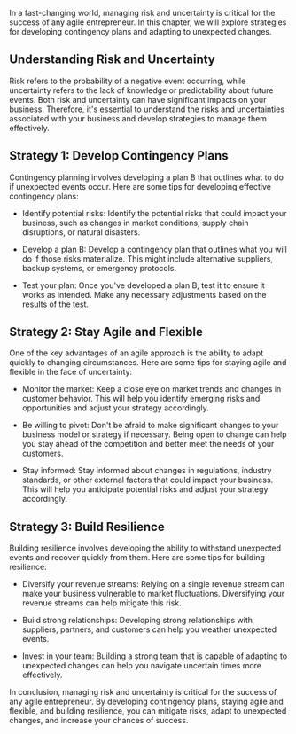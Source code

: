 
In a fast-changing world, managing risk and uncertainty is critical for the success of any agile entrepreneur. In this chapter, we will explore strategies for developing contingency plans and adapting to unexpected changes.

Understanding Risk and Uncertainty
----------------------------------

Risk refers to the probability of a negative event occurring, while uncertainty refers to the lack of knowledge or predictability about future events. Both risk and uncertainty can have significant impacts on your business. Therefore, it's essential to understand the risks and uncertainties associated with your business and develop strategies to manage them effectively.

Strategy 1: Develop Contingency Plans
-------------------------------------

Contingency planning involves developing a plan B that outlines what to do if unexpected events occur. Here are some tips for developing effective contingency plans:

* Identify potential risks: Identify the potential risks that could impact your business, such as changes in market conditions, supply chain disruptions, or natural disasters.

* Develop a plan B: Develop a contingency plan that outlines what you will do if those risks materialize. This might include alternative suppliers, backup systems, or emergency protocols.

* Test your plan: Once you've developed a plan B, test it to ensure it works as intended. Make any necessary adjustments based on the results of the test.

Strategy 2: Stay Agile and Flexible
-----------------------------------

One of the key advantages of an agile approach is the ability to adapt quickly to changing circumstances. Here are some tips for staying agile and flexible in the face of uncertainty:

* Monitor the market: Keep a close eye on market trends and changes in customer behavior. This will help you identify emerging risks and opportunities and adjust your strategy accordingly.

* Be willing to pivot: Don't be afraid to make significant changes to your business model or strategy if necessary. Being open to change can help you stay ahead of the competition and better meet the needs of your customers.

* Stay informed: Stay informed about changes in regulations, industry standards, or other external factors that could impact your business. This will help you anticipate potential risks and adjust your strategy accordingly.

Strategy 3: Build Resilience
----------------------------

Building resilience involves developing the ability to withstand unexpected events and recover quickly from them. Here are some tips for building resilience:

* Diversify your revenue streams: Relying on a single revenue stream can make your business vulnerable to market fluctuations. Diversifying your revenue streams can help mitigate this risk.

* Build strong relationships: Developing strong relationships with suppliers, partners, and customers can help you weather unexpected events.

* Invest in your team: Building a strong team that is capable of adapting to unexpected changes can help you navigate uncertain times more effectively.

In conclusion, managing risk and uncertainty is critical for the success of any agile entrepreneur. By developing contingency plans, staying agile and flexible, and building resilience, you can mitigate risks, adapt to unexpected changes, and increase your chances of success.

